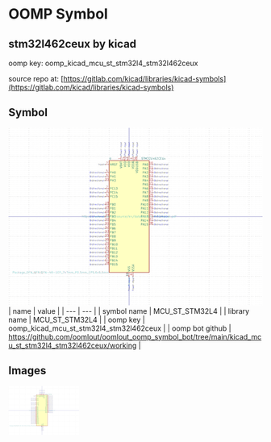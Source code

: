 # OOMP Symbol  
## stm32l462ceux  by kicad  
  
oomp key: oomp_kicad_mcu_st_stm32l4_stm32l462ceux  
  
source repo at: [https://gitlab.com/kicad/libraries/kicad-symbols](https://gitlab.com/kicad/libraries/kicad-symbols)  
## Symbol  
  
[![working.png](working_600.png)](working.png)  
| name | value | 
| --- | --- | 
| symbol name | MCU_ST_STM32L4 | 
| library name | MCU_ST_STM32L4 | 
| oomp key | oomp_kicad_mcu_st_stm32l4_stm32l462ceux | 
| oomp bot github | https://github.com/oomlout/oomlout_oomp_symbol_bot/tree/main/kicad_mcu_st_stm32l4_stm32l462ceux/working | 
## Images  
  
[![working.png](working_140.png)](working.png)  
